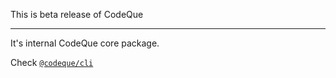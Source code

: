 This is beta release of CodeQue

___

It's internal CodeQue core package. 

Check [`@codeque/cli`](https://www.npmjs.com/package/@codeque/cli)